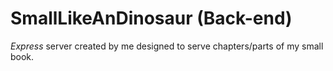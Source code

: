 # SmallLikeAnDinosaur (Back-end)

_Express_ server created by me designed to serve chapters/parts of my small book.
